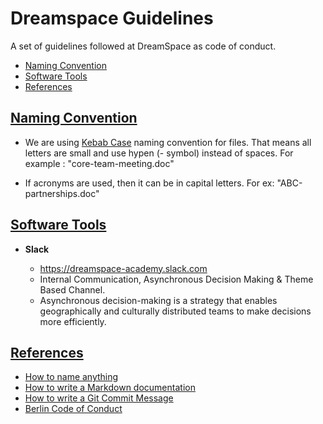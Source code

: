 # Dreamspace Guidelines

A set of guidelines followed at DreamSpace as code of conduct.

- [Naming Convention](#naming-convention)
- [Software Tools](#software-tools)
- [References](#references)

## [Naming Convention](#naming-convention)

- We are using [Kebab Case](https://medium.com/better-programming/string-case-styles-camel-pascal-snake-and-kebab-case-981407998841) naming convention for files. That means all letters are small and use hypen (- symbol) instead of spaces. For example : "core-team-meeting.doc"

- If acronyms are used, then it can be in capital letters. For ex: "ABC-partnerships.doc"

## [Software Tools](#software-tools)

- **Slack**

  - https://dreamspace-academy.slack.com
  - Internal Communication, Asynchronous Decision Making & Theme Based Channel.
  - Asynchronous decision-making is a strategy that enables geographically and culturally distributed teams to make decisions more efficiently.

## [References](#references)

- [How to name anything](https://medium.com/better-programming/string-case-styles-camel-pascal-snake-and-kebab-case-981407998841)
- [How to write a Markdown documentation](https://github.com/adam-p/markdown-here/wiki/Markdown-Cheatsheet)
- [How to write a Git Commit Message](https://chris.beams.io/posts/git-commit/)
- [Berlin Code of Conduct](http://berlincodeofconduct.org/)
